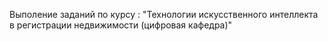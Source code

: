 Выполение заданий по курсу : "Технологии искусственного интеллекта в регистрации недвижимости (цифровая кафедра)"
